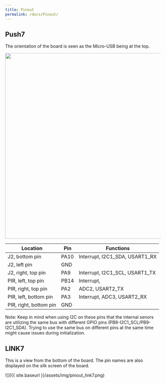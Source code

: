 ```yaml
---
title: Pinout
permalink: /docs/Pinout/
---
```


## Push7

The orientation of the board is seen as the Micro-USB being at the top.

<img src="{{ site.baseurl }}/assets/img/pinout_push7.png" width="600" height="600"/>

| Location            | Pin                   | Functions             |
|---------------------|-----------------------|-----------------------|
| J2, bottom pin      | PA10                  | Interrupt, I2C1_SDA, USART1_RX         |
| J2, left pin        | GND                  |          |
| J2, right, top pin  | PA9                  | Interrupt, I2C1_SCL, USART1_TX         |
| PIR, left, top pin  | PB14                  | Interrupt,          |
| PIR, right, top pin  |    PA2               |   ADC2, USART2_TX      |
| PIR, left, bottom pin  |   PA3                | Interrupt, ADC3, USART2_RX         |
| PIR, right, bottom pin  |  GND                 |           |

Note:
Keep in mind when using I2C on these pins that the internal senors are utilizing the same bus with different GPIO pins (PB8-I2C1_SCL/PB9-I2C1_SDA). Trying to use the same bus on different pins at the same time might cause issues during initialization.
## LINK7

This is a view from the bottom of the board. The pin names are also displayed on the silk screen of the board.

![]({{ site.baseurl }}/assets/img/pinout_link7.png)